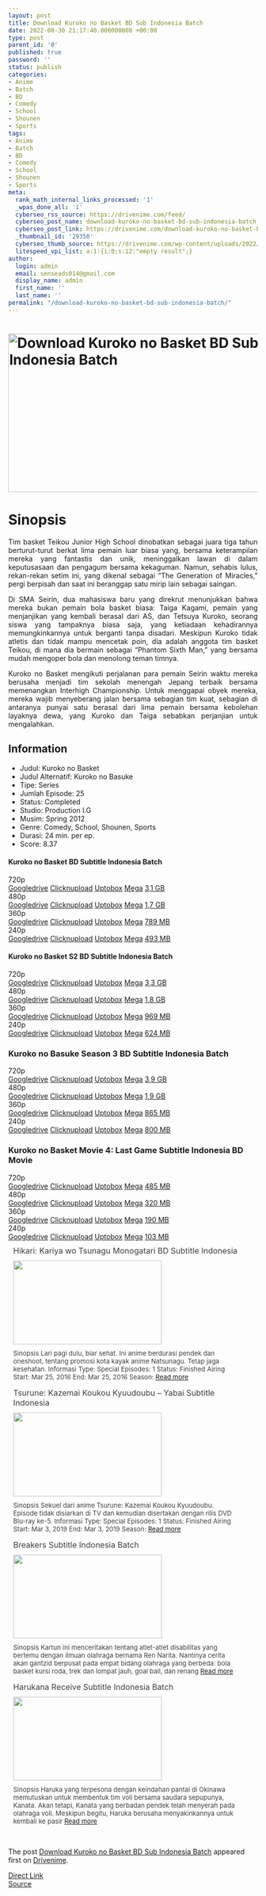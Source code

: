 ```yaml
---
layout: post
title: Download Kuroko no Basket BD Sub Indonesia Batch
date: 2022-08-30 21:17:40.000000000 +00:00
type: post
parent_id: '0'
published: true
password: ''
status: publish
categories:
- Anime
- Batch
- BD
- Comedy
- School
- Shounen
- Sports
tags:
- Anime
- Batch
- BD
- Comedy
- School
- Shounen
- Sports
meta:
  rank_math_internal_links_processed: '1'
  _wpas_done_all: '1'
  cyberseo_rss_source: https://drivenime.com/feed/
  cyberseo_post_name: download-kuroko-no-basket-bd-sub-indonesia-batch
  cyberseo_post_link: https://drivenime.com/download-kuroko-no-basket-bd-sub-indonesia-batch/
  _thumbnail_id: '29350'
  cyberseo_thumb_source: https://drivenime.com/wp-content/uploads/2022/08/Download-Kuroko-no-Basket-BD-Sub-Indonesia-Batch.jpg
  litespeed_vpi_list: a:1:{i:0;s:12:"empty result";}
author:
  login: admin
  email: senseads014@gmail.com
  display_name: admin
  first_name: ''
  last_name: ''
permalink: "/download-kuroko-no-basket-bd-sub-indonesia-batch/"
---
```

<h1><a href="https://drivenime.com/download-kuroko-no-basket-bd-sub-indonesia-batch/download-kuroko-no-basket-bd-sub-indonesia-batch-2/" rel="attachment wp-att-12834" data-wpel-link="internal"><img class="aligncenter wp-image-12834 size-full" src="{{ site.baseurl }}/assets/2022/08/Download-Kuroko-no-Basket-BD-Sub-Indonesia-Batch.jpg" alt="Download Kuroko no Basket BD Sub Indonesia Batch" width="600" height="320" srcset="https://drivenime.com/wp-content/uploads/2022/08/Download-Kuroko-no-Basket-BD-Sub-Indonesia-Batch.jpg 600w, https://drivenime.com/wp-content/uploads/2022/08/Download-Kuroko-no-Basket-BD-Sub-Indonesia-Batch-300x160.jpg 300w" sizes="(max-width: 600px) 100vw, 600px" /></a></h1>
<h1 style="text-align: justify;">Sinopsis</h1>
<p style="text-align: justify;">Tim basket Teikou Junior High School dinobatkan sebagai juara tiga tahun berturut-turut berkat lima pemain luar biasa yang, bersama keterampilan mereka yang fantastis dan unik, meninggalkan lawan di dalam keputusasaan dan pengagum bersama kekaguman. Namun, sehabis lulus, rekan-rekan setim ini, yang dikenal sebagai “The Generation of Miracles,” pergi berpisah dan saat ini beranggap satu mirip lain sebagai saingan.</p>
<p style="text-align: justify;">Di SMA Seirin, dua mahasiswa baru yang direkrut menunjukkan bahwa mereka bukan pemain bola basket biasa: Taiga Kagami, pemain yang menjanjikan yang kembali berasal dari AS, dan Tetsuya Kuroko, seorang siswa yang tampaknya biasa saja, yang ketiadaan kehadirannya memungkinkannya untuk berganti tanpa disadari. Meskipun Kuroko tidak atletis dan tidak mampu mencetak poin, dia adalah anggota tim basket Teikou, di mana dia bermain sebagai “Phantom Sixth Man,” yang bersama mudah mengoper bola dan menolong teman timnya.</p>
<p style="text-align: justify;">Kuroko no Basket mengikuti perjalanan para pemain Seirin waktu mereka berusaha menjadi tim sekolah menengah Jepang terbaik bersama memenangkan Interhigh Championship. Untuk menggapai obyek mereka, mereka wajib menyeberang jalan bersama sebagian tim kuat, sebagian di antaranya punyai satu berasal dari lima pemain bersama kebolehan layaknya dewa, yang Kuroko dan Taiga sebabkan perjanjian untuk mengalahkan.</p>
<h2 style="text-align: justify;">Information</h2>
<ul>
<li style="text-align: justify;">Judul: Kuroko no Basket</li>
<li style="text-align: justify;">Judul Alternatif: Kuroko no Basuke</li>
<li style="text-align: justify;">Tipe: Series</li>
<li style="text-align: justify;">Jumlah Episode: 25</li>
<li style="text-align: justify;">Status: Completed</li>
<li style="text-align: justify;">Studio: Production I.G</li>
<li style="text-align: justify;">Musim: Spring 2012</li>
<li style="text-align: justify;">Genre: Comedy, School, Shounen, Sports</li>
<li style="text-align: justify;">Durasi: 24 min. per ep.</li>
<li style="text-align: justify;">Score: 8.37</li>
</ul>
<h4 class="sorattl">Kuroko no Basket BD Subtitle Indonesia Batch</h4>
<div class="content">
<div class="soraurl">
<div class="res">720p</div>
<div class="slink"><a href="https://drive.google.com/file/d/1joBGiiMmTzokSMGtgmHOu1-p7D-i_5PL/view?usp=sharing" target="_blank" rel="nofollow noopener noreferrer external" data-wpel-link="external">Googledrive</a> <a href="https://clicknupload.club/itld3fikgz3o" target="_blank" rel="nofollow noopener noreferrer external" data-wpel-link="external">Clicknupload</a> <a href="https://uptobox.com/da41rp89vvgw" target="_blank" rel="nofollow noopener noreferrer external" data-wpel-link="external">Uptobox</a> <a href="https://mega.nz/file/ZyBzXIyR#ihXLz-ipiASdUbR1HgOQOqpZ-XdrSckCoEP0hqV98Ks" target="_blank" rel="nofollow noopener noreferrer external" data-wpel-link="external">Mega</a> <a href="https://astanime.net/kuroko-no-basket-sub-indo/#/" target="_blank" rel="nofollow noopener noreferrer external" data-wpel-link="external">3,1 GB</a></div>
</div>
<div class="soraurl">
<div class="res">480p</div>
<div class="slink"><a href="https://drive.google.com/file/d/1qyQxXLpxUxBLYws912jZz_w0Yap99PSp/view?usp=sharing" target="_blank" rel="nofollow noopener noreferrer external" data-wpel-link="external">Googledrive</a> <a href="https://clicknupload.club/pfmvn0ynpmrk" target="_blank" rel="nofollow noopener noreferrer external" data-wpel-link="external">Clicknupload</a> <a href="https://uptobox.com/992l77xv4s1t" target="_blank" rel="nofollow noopener noreferrer external" class="broken_link" data-wpel-link="external">Uptobox</a> <a href="https://mega.nz/file/J2QVSCJY#KlAREOLKySAUTqF1ZxfeuyoMup5BB9nJxLpE0p_O00I" target="_blank" rel="nofollow noopener noreferrer external" data-wpel-link="external">Mega</a> <a href="https://astanime.net/kuroko-no-basket-sub-indo/#/" target="_blank" rel="nofollow noopener noreferrer external" data-wpel-link="external">1,7 GB</a></div>
</div>
<div class="soraurl">
<div class="res">360p</div>
<div class="slink"><a href="https://drive.google.com/file/d/1jGKOvvXN1h9R1lpgqj1e3xx4igv-aljm/view?usp=sharing" target="_blank" rel="nofollow noopener noreferrer external" data-wpel-link="external">Googledrive</a> <a href="https://clicknupload.club/upwtq62hj1oz" target="_blank" rel="nofollow noopener noreferrer external" data-wpel-link="external">Clicknupload</a> <a href="https://uptobox.com/znee1bjt0e01" target="_blank" rel="nofollow noopener noreferrer external" class="broken_link" data-wpel-link="external">Uptobox</a> <a href="https://mega.nz/file/w2YlyCAJ#Ncx-GQVWuW8P18Wqw75VrtMjdqUKfLW6yoy9OKPx_JM" target="_blank" rel="nofollow noopener noreferrer external" data-wpel-link="external">Mega</a> <a href="https://astanime.net/kuroko-no-basket-sub-indo/#/" target="_blank" rel="nofollow noopener noreferrer external" data-wpel-link="external">789 MB</a></div>
</div>
<div class="soraurl">
<div class="res">240p</div>
<div class="slink"><a href="https://drive.google.com/file/d/1bq6KbSdO3NhDZoENauZUUoyC3H1rCRpa/view?usp=sharing" target="_blank" rel="nofollow noopener noreferrer external" data-wpel-link="external">Googledrive</a> <a href="https://clicknupload.club/a4ajy6gmc2s3" target="_blank" rel="nofollow noopener noreferrer external" data-wpel-link="external">Clicknupload</a> <a href="https://uptobox.com/jpoiq2u97bwd" target="_blank" rel="nofollow noopener noreferrer external" class="broken_link" data-wpel-link="external">Uptobox</a> <a href="https://mega.nz/file/w6QVkSqK#SQeu9PZkewB8nVOXX0QNt2NHKYD8Y6H4HQ_0CnZmsYo" target="_blank" rel="nofollow noopener noreferrer external" data-wpel-link="external">Mega</a> <a href="https://astanime.net/kuroko-no-basket-sub-indo/#/" target="_blank" rel="nofollow noopener noreferrer external" data-wpel-link="external">493 MB</a></div>
</div>
<div>
<h4 class="sorattl">Kuroko no Basket S2 BD Subtitle Indonesia Batch</h4>
</div>
</div>
<div>
<div class="soraurl">
<div class="res">720p</div>
<div class="slink"><a href="https://drive.google.com/file/d/1gTWGPI_0w1Zh-vuouzeZJ14wyNdSQ4eP/view?usp=sharing" target="_blank" rel="nofollow noopener noreferrer external" data-wpel-link="external">Googledrive</a> <a href="https://clicknupload.club/sc8gufgb6q3k" target="_blank" rel="nofollow noopener noreferrer external" data-wpel-link="external">Clicknupload</a> <a href="https://uptobox.com/72n5xqbscq3l" target="_blank" rel="nofollow noopener noreferrer external" class="broken_link" data-wpel-link="external">Uptobox</a> <a href="https://mega.nz/file/d3QFTYiK#tERYLd_1UDM0H2k4JAq8lDNblvmv68ljqF4F6jtyqSs" target="_blank" rel="nofollow noopener noreferrer external" data-wpel-link="external">Mega</a> <a href="https://astanime.net/kuroko-no-basket-season-2-sub-indo/#/" target="_blank" rel="nofollow noopener noreferrer external" data-wpel-link="external">3,3 GB</a></div>
</div>
<div class="soraurl">
<div class="res">480p</div>
<div class="slink"><a href="https://drive.google.com/file/d/1WMlKfIOVKaV-ywyVTRQOEh1lbf27_Lfm/view?usp=sharing" target="_blank" rel="nofollow noopener noreferrer external" data-wpel-link="external">Googledrive</a> <a href="https://clicknupload.club/t8s3ievqvwwx" target="_blank" rel="nofollow noopener noreferrer external" data-wpel-link="external">Clicknupload</a> <a href="https://uptobox.com/fcde782u8p8b" target="_blank" rel="nofollow noopener noreferrer external" class="broken_link" data-wpel-link="external">Uptobox</a> <a href="https://mega.nz/file/0uRRHYwI#BGuDdLPMCqoKUSxdEralt_Fxr6WcnJgyPERdggUuBBI" target="_blank" rel="nofollow noopener noreferrer external" data-wpel-link="external">Mega</a> <a href="https://astanime.net/kuroko-no-basket-season-2-sub-indo/#/" target="_blank" rel="nofollow noopener noreferrer external" data-wpel-link="external">1,8 GB</a></div>
</div>
<div class="soraurl">
<div class="res">360p</div>
<div class="slink"><a href="https://drive.google.com/file/d/154yEdp2fk8-PYbn3KkMWgHhjdW6-qBVn/view?usp=sharing" target="_blank" rel="nofollow noopener noreferrer external" data-wpel-link="external">Googledrive</a> <a href="https://clicknupload.club/vy7t4hto55qj" target="_blank" rel="nofollow noopener noreferrer external" data-wpel-link="external">Clicknupload</a> <a href="https://uptobox.com/7zlopsz0272j" target="_blank" rel="nofollow noopener noreferrer external" class="broken_link" data-wpel-link="external">Uptobox</a> <a href="https://mega.nz/file/QmAjFAgK#r5c_I71iSsWkZJaBRT7mHNou8tN9X7iLD07_yglRxRc" target="_blank" rel="nofollow noopener noreferrer external" data-wpel-link="external">Mega</a> <a href="https://astanime.net/kuroko-no-basket-season-2-sub-indo/#/" target="_blank" rel="nofollow noopener noreferrer external" data-wpel-link="external">969 MB</a></div>
</div>
<div class="soraurl">
<div class="res">240p</div>
<div class="slink"><a href="https://drive.google.com/file/d/1imoNun4QWkjbq8RX9DUSvrHtq2_pf7XC/view?usp=sharing" target="_blank" rel="nofollow noopener noreferrer external" data-wpel-link="external">Googledrive</a> <a href="https://clicknupload.club/lqu97k4sbf6r" target="_blank" rel="nofollow noopener noreferrer external" data-wpel-link="external">Clicknupload</a> <a href="https://uptobox.com/oqk6zdj3whlw" target="_blank" rel="nofollow noopener noreferrer external" class="broken_link" data-wpel-link="external">Uptobox</a> <a href="https://mega.nz/file/53BhlKAa#-v_oFlIy6YsoezMkRt6xu7q7nGwqwrfwBhOsp66Xv7g" target="_blank" rel="nofollow noopener noreferrer external" data-wpel-link="external">Mega</a> <a href="https://astanime.net/kuroko-no-basket-season-2-sub-indo/#/" target="_blank" rel="nofollow noopener noreferrer external" data-wpel-link="external">624 MB</a></div>
</div>
</div>
<div></div>
<div>
<div class="sorattl">
<h3>Kuroko no Basuke Season 3 BD Subtitle Indonesia Batch</h3>
</div>
<div class="content">
<div class="soraurl">
<div class="res">720p</div>
<div class="slink"><a href="https://drive.google.com/file/d/1rSTHu6KM5vXnjf6q5sXFmm4gWfyDkyFc/view?usp=sharing" target="_blank" rel="nofollow noopener noreferrer external" data-wpel-link="external">Googledrive</a> <a href="https://clicknupload.club/wn1tiym6s5xp" target="_blank" rel="nofollow noopener noreferrer external" data-wpel-link="external">Clicknupload</a> <a href="https://uptobox.com/2cprqjs5hurq" target="_blank" rel="nofollow noopener noreferrer external" class="broken_link" data-wpel-link="external">Uptobox</a> <a href="https://mega.nz/file/d3QFTYiK#tERYLd_1UDM0H2k4JAq8lDNblvmv68ljqF4F6jtyqSs" target="_blank" rel="nofollow noopener noreferrer external" data-wpel-link="external">Mega</a> <a href="https://astanime.net/kuroko-no-basket-season-3-sub-indo/#/" target="_blank" rel="nofollow noopener noreferrer external" data-wpel-link="external">3,9 GB</a></div>
</div>
<div class="soraurl">
<div class="res">480p</div>
<div class="slink"><a href="https://drive.google.com/file/d/1M2yR8QCOFMHvVl1qY0N2xfLpl7nuW3rV/view?usp=sharing" target="_blank" rel="nofollow noopener noreferrer external" data-wpel-link="external">Googledrive</a> <a href="https://clicknupload.club/fadjay3lhop9" target="_blank" rel="nofollow noopener noreferrer external" data-wpel-link="external">Clicknupload</a> <a href="https://uptobox.com/nql7ftqdge38" target="_blank" rel="nofollow noopener noreferrer external" class="broken_link" data-wpel-link="external">Uptobox</a> <a href="https://mega.nz/file/0uRRHYwI#BGuDdLPMCqoKUSxdEralt_Fxr6WcnJgyPERdggUuBBI" target="_blank" rel="nofollow noopener noreferrer external" data-wpel-link="external">Mega</a> <a href="https://astanime.net/kuroko-no-basket-season-3-sub-indo/#/" target="_blank" rel="nofollow noopener noreferrer external" data-wpel-link="external">1,9 GB</a></div>
</div>
<div class="soraurl">
<div class="res">360p</div>
<div class="slink"><a href="https://drive.google.com/file/d/1ykMOYmc9-U0_4fhg2WS5pbVDj64hN551/view?usp=sharing" target="_blank" rel="nofollow noopener noreferrer external" data-wpel-link="external">Googledrive</a> <a href="https://clicknupload.club/gpb21gagiii5" target="_blank" rel="nofollow noopener noreferrer external" data-wpel-link="external">Clicknupload</a> <a href="https://uptobox.com/1818djk09sxs" target="_blank" rel="nofollow noopener noreferrer external" class="broken_link" data-wpel-link="external">Uptobox</a> <a href="https://mega.nz/file/QmAjFAgK#r5c_I71iSsWkZJaBRT7mHNou8tN9X7iLD07_yglRxRc" target="_blank" rel="nofollow noopener noreferrer external" data-wpel-link="external">Mega</a> <a href="https://astanime.net/kuroko-no-basket-season-3-sub-indo/#/" target="_blank" rel="nofollow noopener noreferrer external" data-wpel-link="external">865 MB</a></div>
</div>
<div class="soraurl">
<div class="res">240p</div>
<div class="slink"><a href="https://drive.google.com/file/d/1fun8B_-xw9dfbltWlXUGol55Uh-qy019/view?usp=sharing" target="_blank" rel="nofollow noopener noreferrer external" data-wpel-link="external">Googledrive</a> <a href="https://clicknupload.club/2n4tenvebd7v" target="_blank" rel="nofollow noopener noreferrer external" data-wpel-link="external">Clicknupload</a> <a href="https://uptobox.com/53124n8gzs1w" target="_blank" rel="nofollow noopener noreferrer external" class="broken_link" data-wpel-link="external">Uptobox</a> <a href="https://mega.nz/file/53BhlKAa#-v_oFlIy6YsoezMkRt6xu7q7nGwqwrfwBhOsp66Xv7g" target="_blank" rel="nofollow noopener noreferrer external" data-wpel-link="external">Mega</a> <a href="https://astanime.net/kuroko-no-basket-season-3-sub-indo/#/" target="_blank" rel="nofollow noopener noreferrer external" data-wpel-link="external">800 MB</a></div>
</div>
</div>
</div>
<div></div>
<div>
<div class="sorattl">
<h3>Kuroko no Basket Movie 4: Last Game Subtitle Indonesia BD Movie</h3>
</div>
<div class="content">
<div class="soraurl">
<div class="res">720p</div>
<div class="slink"><a href="https://drive.google.com/file/d/1TSohFwys84-CDoDPXc3SInG1mDOdWzI0/view?usp=sharing" target="_blank" rel="nofollow noopener noreferrer external" class="broken_link" data-wpel-link="external">Googledrive</a> <a href="https://clicknupload.club/ffvugb8o1m4b" target="_blank" rel="nofollow noopener noreferrer external" data-wpel-link="external">Clicknupload</a> <a href="https://uptobox.com/oc5wf8b89hxq" target="_blank" rel="nofollow noopener noreferrer external" data-wpel-link="external">Uptobox</a> <a href="https://mega.nz/file/k7QmjJKb#PA-x7V8hfy7yKD7YSrlcMX0mxdAa12ldZTIo61e8OBU" target="_blank" rel="nofollow noopener noreferrer external" data-wpel-link="external">Mega</a> <a href="https://astanime.net/kuroko-no-basket-movie-4-sub-indo/#/" target="_blank" rel="nofollow noopener noreferrer external" data-wpel-link="external">485 MB</a></div>
</div>
<div class="soraurl">
<div class="res">480p</div>
<div class="slink"><a href="https://drive.google.com/file/d/1rYfa-RVoYIZoe0HGTXCStyVtt475smAz/view?usp=sharing" target="_blank" rel="nofollow noopener noreferrer external" class="broken_link" data-wpel-link="external">Googledrive</a> <a href="https://clicknupload.club/0zz792kxq9ol" target="_blank" rel="nofollow noopener noreferrer external" data-wpel-link="external">Clicknupload</a> <a href="https://uptobox.com/86qif29vjcgv" target="_blank" rel="nofollow noopener noreferrer external" data-wpel-link="external">Uptobox</a> <a href="https://mega.nz/file/AjRmgbZY#f3oKJI1t8HVB6553c1fspUQoEti0AlB3OCrjt6QG0g0" target="_blank" rel="nofollow noopener noreferrer external" data-wpel-link="external">Mega</a> <a href="https://astanime.net/kuroko-no-basket-movie-4-sub-indo/#/" target="_blank" rel="nofollow noopener noreferrer external" data-wpel-link="external">320 MB</a></div>
</div>
<div class="soraurl">
<div class="res">360p</div>
<div class="slink"><a href="https://drive.google.com/file/d/1sl9fixx3gS7OAU7ydbxbecaczTNuIN2r/view?usp=sharing" target="_blank" rel="nofollow noopener noreferrer external" class="broken_link" data-wpel-link="external">Googledrive</a> <a href="https://clicknupload.club/c7n5gk4tvoke" target="_blank" rel="nofollow noopener noreferrer external" data-wpel-link="external">Clicknupload</a> <a href="https://uptobox.com/b2wgib24bybo" target="_blank" rel="nofollow noopener noreferrer external" data-wpel-link="external">Uptobox</a> <a href="https://mega.nz/file/1rRkTBxa#ths-A0Ygn8D-Ta8x0Vi3PtGEkcs33AlB4fkxPWRIXTU" target="_blank" rel="nofollow noopener noreferrer external" data-wpel-link="external">Mega</a> <a href="https://astanime.net/kuroko-no-basket-movie-4-sub-indo/#/" target="_blank" rel="nofollow noopener noreferrer external" data-wpel-link="external">190 MB</a></div>
</div>
<div class="soraurl">
<div class="res">240p</div>
<div class="slink"><a href="https://drive.google.com/file/d/1zL05tzyA6cb_YOTRsMD4hWIu3qKqF9NJ/view?usp=sharing" target="_blank" rel="nofollow noopener noreferrer external" class="broken_link" data-wpel-link="external">Googledrive</a> <a href="https://clicknupload.club/f92hkon5yg0b" target="_blank" rel="nofollow noopener noreferrer external" data-wpel-link="external">Clicknupload</a> <a href="https://uptobox.com/o20y11p672rk" target="_blank" rel="nofollow noopener noreferrer external" class="broken_link" data-wpel-link="external">Uptobox</a> <a href="https://mega.nz/file/MyZETLhB#OUxwURe8vUjfIDKO9zirrQkVCSH3TAxdEiOTCnDQ-b8" target="_blank" rel="nofollow noopener noreferrer external" data-wpel-link="external">Mega</a> <a href="https://astanime.net/kuroko-no-basket-movie-4-sub-indo/#/" target="_blank" rel="nofollow noopener noreferrer external" data-wpel-link="external">103 MB</a></div>
</div>
</div>
</div>
<div class="related-post grid">
<div class="post-list ">
<div class="item"> <a class="title post_title" href="https://drivenime.com/hikari-kariya-wo-tsunagu-monogatari-bd-subtitle-indonesia/" data-wpel-link="internal"> Hikari: Kariya wo Tsunagu Monogatari BD Subtitle Indonesia </a>
<div class="thumb post_thumb"> <a href="https://drivenime.com/hikari-kariya-wo-tsunagu-monogatari-bd-subtitle-indonesia/" data-wpel-link="internal"> <img width="300" height="169" src="{{ site.baseurl }}/assets/2022/08/Hikari-Kariya-wo-Tsunagu-Monogatari-BD-Subtitle-Indonesia-300x169.jpg" class="attachment-medium size-medium wp-post-image" alt="" loading="lazy" srcset="https://drivenime.com/wp-content/uploads/2020/06/Hikari-Kariya-wo-Tsunagu-Monogatari-BD-Subtitle-Indonesia-300x169.jpg 300w, https://drivenime.com/wp-content/uploads/2020/06/Hikari-Kariya-wo-Tsunagu-Monogatari-BD-Subtitle-Indonesia-768x432.jpg 768w, https://drivenime.com/wp-content/uploads/2020/06/Hikari-Kariya-wo-Tsunagu-Monogatari-BD-Subtitle-Indonesia-1024x576.jpg 1024w, https://drivenime.com/wp-content/uploads/2020/06/Hikari-Kariya-wo-Tsunagu-Monogatari-BD-Subtitle-Indonesia-150x84.jpg 150w, https://drivenime.com/wp-content/uploads/2020/06/Hikari-Kariya-wo-Tsunagu-Monogatari-BD-Subtitle-Indonesia.jpg 1280w" sizes="(max-width: 300px) 100vw, 300px" /> </a> </div>
<p class="excerpt post_excerpt"> Sinopsis Lari pagi dulu, biar sehat. Ini anime berdurasi pendek dan oneshoot, tentang promosi kota kayak anime Natsunagu. Tetap jaga kesehatan. Informasi Type: Special Episodes: 1 Status: Finished Airing Start: Mar 25, 2016 End: Mar 25, 2016 Season: <a class="read-more" href="https://drivenime.com/hikari-kariya-wo-tsunagu-monogatari-bd-subtitle-indonesia/" data-wpel-link="internal"> Read more</a> </p>
</p></div>
<div class="item"> <a class="title post_title" href="https://drivenime.com/tsurune-kazemai-koukou-kyuudoubu-yabai-subtitle-indonesia-1/" data-wpel-link="internal"> Tsurune: Kazemai Koukou Kyuudoubu &#8211; Yabai Subtitle Indonesia </a>
<div class="thumb post_thumb"> <a href="https://drivenime.com/tsurune-kazemai-koukou-kyuudoubu-yabai-subtitle-indonesia-1/" data-wpel-link="internal"> <img width="300" height="169" src="{{ site.baseurl }}/assets/2022/08/Tsurune-Kazemai-Koukou-Kyuudoubu-Yabai-Subtitle-Indonesia-300x169.jpg" class="attachment-medium size-medium wp-post-image" alt="" loading="lazy" srcset="https://drivenime.com/wp-content/uploads/2019/09/Tsurune-Kazemai-Koukou-Kyuudoubu-Yabai-Subtitle-Indonesia-300x169.jpg 300w, https://drivenime.com/wp-content/uploads/2019/09/Tsurune-Kazemai-Koukou-Kyuudoubu-Yabai-Subtitle-Indonesia-150x84.jpg 150w, https://drivenime.com/wp-content/uploads/2019/09/Tsurune-Kazemai-Koukou-Kyuudoubu-Yabai-Subtitle-Indonesia.jpg 623w" sizes="(max-width: 300px) 100vw, 300px" /> </a> </div>
<p class="excerpt post_excerpt"> Sinopsis Sekuel dari anime Tsurune: Kazemai Koukou Kyuudoubu. Episode tidak disiarkan di TV dan kemudian disertakan dengan rilis DVD Blu-ray ke-5. Informasi Type: Special Episodes: 1 Status: Finished Airing Start: Mar 3, 2019 End: Mar 3, 2019 Season: <a class="read-more" href="https://drivenime.com/tsurune-kazemai-koukou-kyuudoubu-yabai-subtitle-indonesia-1/" data-wpel-link="internal"> Read more</a> </p>
</p></div>
<div class="item"> <a class="title post_title" href="https://drivenime.com/breakers-subtitle-indonesia-batch/" data-wpel-link="internal"> Breakers Subtitle Indonesia Batch </a>
<div class="thumb post_thumb"> <a href="https://drivenime.com/breakers-subtitle-indonesia-batch/" data-wpel-link="internal"> <img width="300" height="169" src="{{ site.baseurl }}/assets/2022/08/Breakers-Subtitle-Indonesia-Batch-300x169.jpg" class="attachment-medium size-medium wp-post-image" alt="" loading="lazy" srcset="https://drivenime.com/wp-content/uploads/2020/06/Breakers-Subtitle-Indonesia-Batch-300x169.jpg 300w, https://drivenime.com/wp-content/uploads/2020/06/Breakers-Subtitle-Indonesia-Batch-768x432.jpg 768w, https://drivenime.com/wp-content/uploads/2020/06/Breakers-Subtitle-Indonesia-Batch-1024x576.jpg 1024w, https://drivenime.com/wp-content/uploads/2020/06/Breakers-Subtitle-Indonesia-Batch-150x84.jpg 150w, https://drivenime.com/wp-content/uploads/2020/06/Breakers-Subtitle-Indonesia-Batch.jpg 1200w" sizes="(max-width: 300px) 100vw, 300px" /> </a> </div>
<p class="excerpt post_excerpt"> Sinopsis Kartun ini menceritakan tentang atlet-atlet disabilitas yang bertemu dengan ilmuan olahraga bernama Ren Narita. Nantinya cerita akan gantzid berpusat pada empat bidang olahraga yang berbeda: bola basket kursi roda, trek dan lompat jauh, goal ball, dan renang <a class="read-more" href="https://drivenime.com/breakers-subtitle-indonesia-batch/" data-wpel-link="internal"> Read more</a> </p>
</p></div>
<div class="item"> <a class="title post_title" href="https://drivenime.com/harukana-receive-subtitle-indonesia-batch1/" data-wpel-link="internal"> Harukana Receive Subtitle Indonesia Batch </a>
<div class="thumb post_thumb"> <a href="https://drivenime.com/harukana-receive-subtitle-indonesia-batch1/" data-wpel-link="internal"> <img width="300" height="169" src="{{ site.baseurl }}/assets/2022/08/Harukana-Receive-Subtitle-Indonesia-Batch-300x169.jpg" class="attachment-medium size-medium wp-post-image" alt="" loading="lazy" srcset="https://drivenime.com/wp-content/uploads/2018/09/Harukana-Receive-Subtitle-Indonesia-Batch-300x169.jpg 300w, https://drivenime.com/wp-content/uploads/2018/09/Harukana-Receive-Subtitle-Indonesia-Batch-768x432.jpg 768w, https://drivenime.com/wp-content/uploads/2018/09/Harukana-Receive-Subtitle-Indonesia-Batch-1024x577.jpg 1024w, https://drivenime.com/wp-content/uploads/2018/09/Harukana-Receive-Subtitle-Indonesia-Batch-150x84.jpg 150w, https://drivenime.com/wp-content/uploads/2018/09/Harukana-Receive-Subtitle-Indonesia-Batch.jpg 1364w" sizes="(max-width: 300px) 100vw, 300px" /> </a> </div>
<p class="excerpt post_excerpt"> Sinopsis Haruka yang terpesona dengan keindahan pantai di Okinawa memutuskan untuk membentuk tim voli bersama saudara sepupunya, Kanata. Akan tetapi, Kanata yang berbadan pendek telah menyerah pada olahraga voli. Meskipun begitu, Haruka berusaha menyakinkannya untuk kembali ke pasir <a class="read-more" href="https://drivenime.com/harukana-receive-subtitle-indonesia-batch1/" data-wpel-link="internal"> Read more</a> </p>
</p></div>
</p></div>
<p> <script> </script><br />
<style> .related-post{} .related-post .post-list{ text-align:left; } .related-post .post-list .item{ margin:10px; padding:0px; } .related-post .headline{ font-size:18px !important; color:#999999 !important; } .related-post .post-list .item .post_title{ font-size:16px; color:#3f3f3f; margin:10px 0px; padding:0px; display: block; text-decoration: none; } .related-post .post-list .item .post_thumb{ max-height:220px; margin:10px 0px; padding:0px; display: block; } .related-post .post-list .item .post_excerpt{ font-size:13px; color:#3f3f3f; margin:10px 0px; padding:0px; display: block; text-decoration: none; } @media only screen and (min-width: 1024px ){ .related-post .post-list .item{ width: 45%; } } @media only screen and ( min-width: 768px ) and ( max-width: 1023px ) { .related-post .post-list .item{ width: 90%; } } @media only screen and ( min-width: 0px ) and ( max-width: 767px ){ .related-post .post-list .item{ width: 90%; } } </style>
</p></div>
<p>The post <a rel="nofollow" href="https://drivenime.com/download-kuroko-no-basket-bd-sub-indonesia-batch/" data-wpel-link="internal">Download Kuroko no Basket BD Sub Indonesia Batch</a> appeared first on <a rel="nofollow" href="https://drivenime.com" data-wpel-link="internal">Drivenime</a>.</p>
<link rel="stylesheet" href="https://cdnjs.cloudflare.com/ajax/libs/font-awesome/4.7.0/css/font-awesome.min.css" />
<div class="divbtn"> <a href="https://handymansurrender.com/fihup8buzv?key=94550f7ce39444073321dde3b8782f97" class="btn"><i class="fa fa-download"></i> Direct Link</a> <br /><a href="https://drivenime.com/download-kuroko-no-basket-bd-sub-indonesia-batch/">Source</a> </div>
